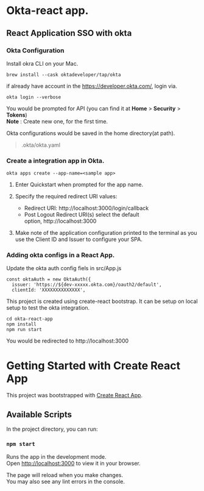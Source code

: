 # Okta-react app.
## React Application SSO with okta

### Okta Configuration
Install okra CLI on your Mac.
```
brew install --cask oktadeveloper/tap/okta
```
if already have account in the https://developer.okta.com/, login via.
```
okta login --verbose
```
You would be prompted for API (you can find it at **Home** > **Security** > **Tokens**)  
**Note** : Create new one, for the first time.

Okta configurations would be saved in the home directory(at path).
> .okta/okta.yaml 

### Create a integration app in Okta.
```
okta apps create --app-name=<sample app>
```
1. Enter Quickstart when prompted for the app name.

2. Specify the required redirect URI values:
    * Redirect URI: http://localhost:3000/login/callback
    * Post Logout Redirect URI(s) select the default option, http://localhost:3000 

3. Make note of the application configuration printed to the terminal as you use the Client ID and Issuer to configure your SPA.
 
### Adding okta configs in a React App.

Update the okta auth config fiels in src/App.js
```
const oktaAuth = new OktaAuth({
  issuer: 'https://${dev-xxxxx.okta.com}/oauth2/default',
  clientId: 'XXXXXXXXXXXXXX',
```

This project is created using create-react bootstrap.
It can be setup on local setup to test the okta integration.

```
cd okta-react-app
npm install
npm run start
```

You would be redirected to http://localhost:3000


# Getting Started with Create React App

This project was bootstrapped with [Create React App](https://github.com/facebook/create-react-app).

## Available Scripts

In the project directory, you can run:

### `npm start`

Runs the app in the development mode.\
Open [http://localhost:3000](http://localhost:3000) to view it in your browser.

The page will reload when you make changes.\
You may also see any lint errors in the console.



